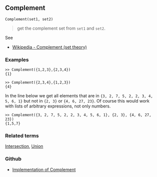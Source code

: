## Complement 

``` 
Complement(set1, set2)
```

> get the complement set from `set1` and `set2`.

See 
* [Wikipedia - Complement (set theory)](https://en.wikipedia.org/wiki/Complement_(set_theory)) 

### Examples

```
>> Complement({1,2,3},{2,3,4})
{1}

>> Complement({2,3,4},{1,2,3})
{4}
```

In the line below we get all elements that are in `{3, 2, 7, 5, 2, 2, 3, 4, 5, 6, 1}` but not in `{2, 3}` or `{4, 6, 27, 23}`. 
Of course this would work with lists of arbitrary expressions, not only numbers.

```
>> Complement({3, 2, 7, 5, 2, 2, 3, 4, 5, 6, 1}, {2, 3}, {4, 6, 27, 23})
{1,5,7}
```

### Related terms 
[Intersection](Intersection.md), [Union](Union.md)  

### Github

* [Implementation of Complement](https://github.com/axkr/symja_android_library/blob/master/symja_android_library/matheclipse-core/src/main/java/org/matheclipse/core/builtin/ListFunctions.java#L1463) 
